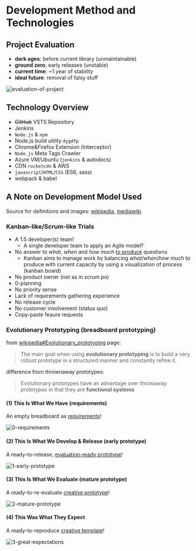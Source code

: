 # Development Method and Technologies

## Project Evaluation

- **dark ages**: before current library (unmaintainable)
- **ground zero**: early releases (unstable)
- **current time**: ~1 year of stability
- **ideal future**: removal of falsy stuff

![evaluation-of-project](https://docs.google.com/drawings/d/e/2PACX-1vS2sLXByjXzz5muMDis6yWI4cjtsC3touY04nkG-nojNg_xr43WvioCsNsqyd7bq5_Mnrxu-4dh9uNe/pub?w=2349&h=866)

## Technology Overview

- ~~GitHub~~ VSTS Repository
- Jenkins
- `Node.js` & `npm`
- Node.js build utility `dygdfp`
- Chrome&Firefox Extension (Interceptor)
- `Node.js` Meta Tags Crawler
- Azure VM/Ubuntu (`jenkins` & autodocs)
- CDN `rocketcdn` & AWS
- `javascript`/`HTML`/`CSS` (ES6, sass)
- webpack & babel

## A Note on Development Model Used

Source for definitions and images: [wikipedia](https://www.wikipedia.org), [mediawiki](https://www.mediawiki.org)

### Kanban-like/Scrum-like Trials

- A 1.5 developer(s) team!
  - A single developer team to apply an Agile model?
- No answer to *what*, *when* and *how much* <u>to produce</u> questions
  - Kanban aims to manage work by balancing *what*/*when*/*how much* to produce with current capacity by using a visualization of process (kanban board)
- No product owner (not as in scrum po)
- 0-planning
- No priority sense
- Lack of requirements gathering experience
- No release cycle
- No customer involvement (status quo)
- Copy-paste feaure requests

### Evolutionary Prototyping (breadboard prototyping)

from [wikipedia#Evolutionary_prototyping](https://en.wikipedia.org/wiki/Software_prototyping#Evolutionary_prototyping) page:

> The main goal when using **evolutionary prototyping** is to build a very robust prototype in a structured manner and constantly refine it.

difference from thrownaway prototypes:

>  Evolutionary prototypes have an advantage over throwaway prototypes in that they are **functional systems**

#### (1) This Is What We Have (requirements)

An empty breadboard as <u>requirements</u>!

![0-requirements](https://upload.wikimedia.org/wikipedia/commons/thumb/7/75/Bread_board_1480358_59_60_HDR_Enhancer.jpg/1280px-Bread_board_1480358_59_60_HDR_Enhancer.jpg)

#### (2) This Is What We Develop & Release (early prototype)

A ready-to-release, <u>evaluation-ready prototype</u>!

![1-early-prototype](https://upload.wikimedia.org/wikipedia/commons/thumb/4/47/Breadboard_complex.jpg/1231px-Breadboard_complex.jpg)

#### (3) This Is What We Evaluate (mature prototype)

A ready-to-re-evaluate <u>creative prototype</u>!

![2-mature-prototype](https://upload.wikimedia.org/wikipedia/commons/0/04/Breadboard_LCD_screen.png)

#### (4) This Was What They Expect

A ready-to-reproduce <u>creative template</u>!

![3-great-expectations](https://upload.wikimedia.org/wikipedia/commons/thumb/a/af/NvidiaTesla2075.JPG/1280px-NvidiaTesla2075.JPG)

